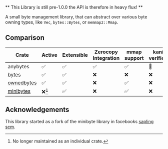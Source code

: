 ** This Library is still pre-1.0.0 the API is therefore in heavy flux! **

A small byte management library, that can abstract over various byte owning types, like `Vec`, `bytes::Bytes`, or `memmap2::Mmap`.

## Comparison

| Crate | Active | Extensible | Zerocopy Integration | mmap support | kani verified |
| ----- | ------ | ---------- | -------------------- | ------------ | -------- |
| anybytes | ✅ | ✅ | ✅ | ✅ | 🚧 |
| [bytes](https://crates.io/crates/bytes) | ✅ | ✅ | ❌ | ❌ | ❌ |
| [ownedbytes](https://crates.io/crates/ownedbytes) | ✅ | ✅ | ❌ | ✅ | ❌ |
| [minibytes](https://crates.io/crates/esl01-minibytes) | ❌[^1] | ✅ | ❌ | ✅ | ❌ |

[^1]: No longer maintained as an individual crate.

## Acknowledgements
This library started as a fork of the minibyte library in facebooks [sapling scm](https://github.com/facebook/sapling).
